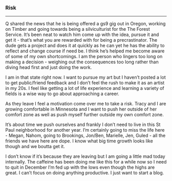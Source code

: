 ### Risk

---

Q shared the news that he is being offered a gs9 gig out in Oregon, working on Timber and going towards being a silviculturist for the The Forest Service. It’s been neat to watch him come up with the idea, pursue it and get it - that’s what you are rewarded with for being a precrastinator. The dude gets a project and does it at quickly as he can yet he has the ability to reflect and change course if need be. I think he’s helped me become aware of some of my own shortcomings. I am the person who lingers too long on making a decision - weighing out the consequences too long rather than diving head first and just doing the work. 

I am in that state right now. I want to pursue my art but I haven’t posted a lot to get public/friend feedback and I don’t feel the rush to make it as an artist in my 20s. I feel like getting a lot of life experience and learning a variety of fields is a wise way to go about approaching a career. 

As they leave I feel a motivation come over me to take a risk. Tracy and I are growing comfortable in Minnesota and I want to push her outside of her comfort zone as well as push myself further outside my own comfort zone. 

It’s about time we push ourselves and frankly I don’t need to live in this St Paul neighborhood for another year. I’m certainly going to miss the life here - Megan, Nahom, going to Brookings, Jon/Ben, Marielle, Jen, Guled - all the friends we have here are dope. I know what big time growth looks like though and we boutta get it. 


I don’t know if it’s because they are leaving but I am going a little mad today internally. The caffeine has been doing me like this for a while now so I need to quit in December I’m fed up with the lows even though the highs are great. I can’t focus on doing anything productive. I just want to start a blog.